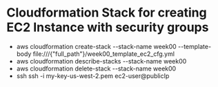 # Cloudformation Stack for creating EC2 Instance with security groups

* aws cloudformation create-stack --stack-name week00 --template-body file:///{"full_path"}/week00_template_ec2_cfg.yml
* aws cloudformation describe-stacks --stack-name week00
* aws cloudformation delete-stack --stack-name week00
* ssh ssh -i my-key-us-west-2.pem ec2-user@publicIp